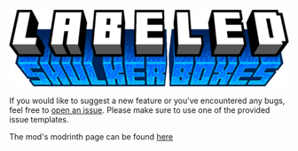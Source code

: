 !["Labeled Shulker Boxes" Title Logo](title.png)  

If you would like to suggest a new feature or you've encountered any bugs, feel free to [open an issue](https://github.com/steveh259/labeled-shulker-boxes/issues/new/choose). Please make sure to use one of the provided issue templates.

The mod's modrinth page can be found [here](https://modrinth.com/mod/labeled-shulker-boxes)
